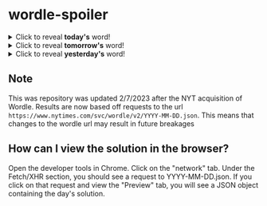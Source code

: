 # wordle-spoiler

<details>
  <summary>Click to reveal <b>today's</b> word!</summary>
  <br>
  <b> wheel </b>
</details>

<details>
  <summary>Click to reveal <b>tomorrow's</b> word!</summary>
  <br>
  <b> heart </b>
</details>

<details>
  <summary>Click to reveal <b>yesterday's</b> word!</summary>
  <br>
  <b> hobby </b>
</details>

## Note
This was repository was updated 2/7/2023 after the NYT acquisition of Wordle. Results are now based off requests to the url `https://www.nytimes.com/svc/wordle/v2/YYYY-MM-DD.json`. This means that changes to the wordle url may result in future breakages

## How can I view the solution in the browser?
Open the developer tools in Chrome. Click on the "network" tab. Under the Fetch/XHR section, you should see a request to YYYY-MM-DD.json. If you click on that request and view the "Preview" tab, you will see a JSON object containing the day's solution.